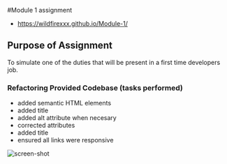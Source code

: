 #Module 1 assignment
- https://wildfirexxx.github.io/Module-1/

## Purpose of Assignment
To simulate one of the duties that will be present in a first time developers job.


### Refactoring Provided Codebase (tasks performed)

- added semantic HTML elements
- added title
- added alt attribute when necesary
- corrected attributes
- added title
- ensured all links were responsive

![screen-shot](https://user-images.githubusercontent.com/38259586/154874628-647a9bdf-e0f1-4599-a724-0c2b7493ceda.png)
